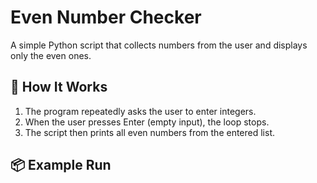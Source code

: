 # Even Number Checker

A simple Python script that collects numbers from the user and displays only the even ones.

## 🚀 How It Works

1. The program repeatedly asks the user to enter integers.
2. When the user presses Enter (empty input), the loop stops.
3. The script then prints all even numbers from the entered list.

## 📦 Example Run

